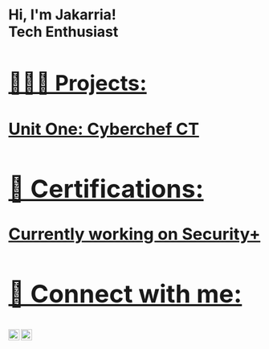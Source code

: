 <h1>Hi, I'm Jakarria! <br/><a href="https://github.com/jakarria"></a>Tech Enthusiast<a href="https://www.linkedin.com/in/jakarria-wilcox">

<h2> 👩🏾‍💻 Projects:</h2>

<h3>Unit One: Cyberchef CT <br/><a href="https://docs.google.com/document/d/1UjzKJ70ACB1n5MUNehvIMuTB1We-SPi0TghuMqbeH5s/edit?usp=sharing">


<h2> 📄 Certifications: </h2>
Currently working on Security+

<h2> 🤳 Connect with me:</h2>

[<img align="left" alt="JakarriaWilcox | LinkedIn" width="22px" src="https://cdn.jsdelivr.net/npm/simple-icons@v3/icons/linkedin.svg" />][linkedin]
[<img align="left" alt="KarriaCodes | Twitter" width="22px" src="https://cdn.jsdelivr.net/npm/simple-icons@v3/icons/twitter.svg" />][twitter]

[linkedin]: https://www.linkedin.com/in/jakarria-wilcox
[twitter]: https://twitter.com/karriacodes

<!--
**joshmadakor1/joshmadakor1** is a ✨ _special_ ✨ repository because its `README.md` (this file) appears on your GitHub profile.

Here are some ideas to get you started:

- 🔭 I’m currently working on ...
- 🌱 I’m currently learning ...
- 👯 I’m looking to collaborate on ...
- 🤔 I’m looking for help with ...
- 💬 Ask me about ...
- 📫 How to reach me: ...
- 😄 Pronouns: ...
- ⚡ Fun fact: ...
-->
